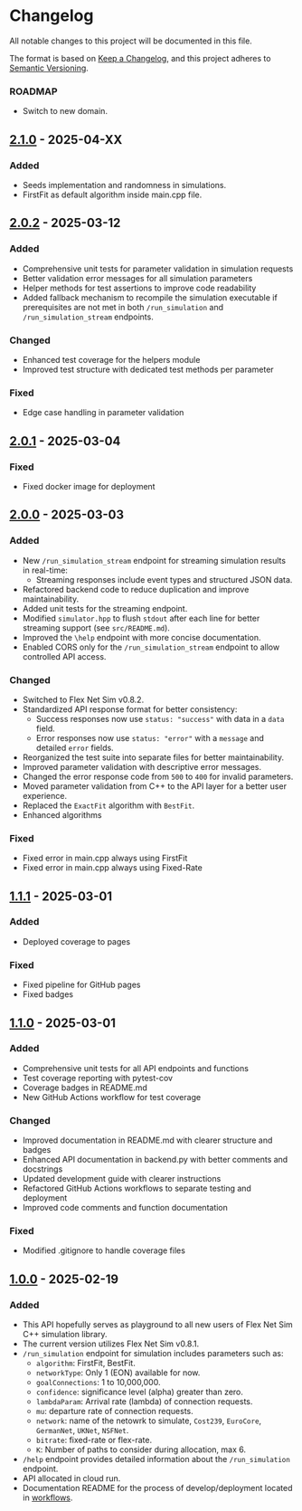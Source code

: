 # Changelog

All notable changes to this project will be documented in this file.

The format is based on [Keep a Changelog](https://keepachangelog.com/en/1.1.0/),
and this project adheres to [Semantic Versioning](https://semver.org/spec/v2.0.0.html).

### ROADMAP
- Switch to new domain.

## [2.1.0] - 2025-04-XX

### Added
- Seeds implementation and randomness in simulations.
- FirstFit as default algorithm inside main.cpp file.

## [2.0.2] - 2025-03-12

### Added
- Comprehensive unit tests for parameter validation in simulation requests
- Better validation error messages for all simulation parameters
- Helper methods for test assertions to improve code readability
- Added fallback mechanism to recompile the simulation executable if prerequisites are not met in both `/run_simulation` and `/run_simulation_stream` endpoints.

### Changed
- Enhanced test coverage for the helpers module
- Improved test structure with dedicated test methods per parameter

### Fixed
- Edge case handling in parameter validation


## [2.0.1] - 2025-03-04

### Fixed
- Fixed docker image for deployment

## [2.0.0] - 2025-03-03

### Added
- New `/run_simulation_stream` endpoint for streaming simulation results in real-time:
  - Streaming responses include event types and structured JSON data.
- Refactored backend code to reduce duplication and improve maintainability.
- Added unit tests for the streaming endpoint.
- Modified `simulator.hpp` to flush `stdout` after each line for better streaming support (see `src/README.md`).
- Improved the `\help` endpoint with more concise documentation.
- Enabled CORS only for the `/run_simulation_stream` endpoint to allow controlled API access.

### Changed
- Switched to Flex Net Sim v0.8.2.
- Standardized API response format for better consistency:
  - Success responses now use `status: "success"` with data in a `data` field.
  - Error responses now use `status: "error"` with a `message` and detailed `error` fields.
- Reorganized the test suite into separate files for better maintainability.
- Improved parameter validation with descriptive error messages.
- Changed the error response code from `500` to `400` for invalid parameters.
- Moved parameter validation from C++ to the API layer for a better user experience.
- Replaced the `ExactFit` algorithm with `BestFit`.
- Enhanced algorithms

### Fixed
- Fixed error in main.cpp always using FirstFit
- Fixed error in main.cpp always using Fixed-Rate

## [1.1.1] - 2025-03-01

### Added
- Deployed coverage to pages

### Fixed
- Fixed pipeline for GitHub pages
- Fixed badges

## [1.1.0] - 2025-03-01

### Added
- Comprehensive unit tests for all API endpoints and functions
- Test coverage reporting with pytest-cov
- Coverage badges in README.md
- New GitHub Actions workflow for test coverage

### Changed
- Improved documentation in README.md with clearer structure and badges
- Enhanced API documentation in backend.py with better comments and docstrings
- Updated development guide with clearer instructions
- Refactored GitHub Actions workflows to separate testing and deployment
- Improved code comments and function documentation

### Fixed
- Modified .gitignore to handle coverage files

## [1.0.0] - 2025-02-19

### Added

- This API hopefully serves as playground to all new users of Flex Net Sim C++ simulation library.
- The current version utilizes Flex Net Sim v0.8.1.
- `/run_simulation` endpoint for simulation includes parameters such as:
    - `algorithm`: FirstFit, BestFit.
    - `networkType`: Only 1 (EON) available for now.
    - `goalConnections`: 1 to 10,000,000.
    - `confidence`: significance level (alpha) greater than zero.
    - `lambdaParam`: Arrival rate (lambda) of connection requests.
    - `mu`: departure rate of connection requests.
    - `network`: name of the netowrk to simulate, `Cost239`, `EuroCore`, `GermanNet`, `UKNet`, `NSFNet`.
    - `bitrate`: fixed-rate or flex-rate.
    - `K`: Number of paths to consider during allocation, max 6.
- `/help` endpoint provides detailed information about the `/run_simulation` endpoint.
- API allocated in cloud run.
- Documentation README for the process of develop/deployment located in [workflows](https://github.com/MirkoZETA/FlexNetSim-API/tree/master/.github/workflows/README_DEV.md).

[1.0.0]: https://github.com/MirkoZETA/FlexNetSim-API/releases/tag/v1.0.0
[1.1.0]: https://github.com/MirkoZETA/FlexNetSim-API/compare/v1.0.0...v1.1.0
[1.1.1]: https://github.com/MirkoZETA/FlexNetSim-API/compare/v1.1.0...pipeline-fix
[2.0.0]: https://github.com/MirkoZETA/FlexNetSim-API/compare/pipeline-fix...v2.0.0
[2.0.1]: https://github.com/MirkoZETA/FlexNetSim-API/compare/v2.0.0...v2.0.1
[2.0.2]: https://github.com/MirkoZETA/FlexNetSim-API/compare/v2.0.1...v2.0.2
[2.1.0]: https://github.com/MirkoZETA/FlexNetSim-API/compare/v2.0.2...v2.1.0